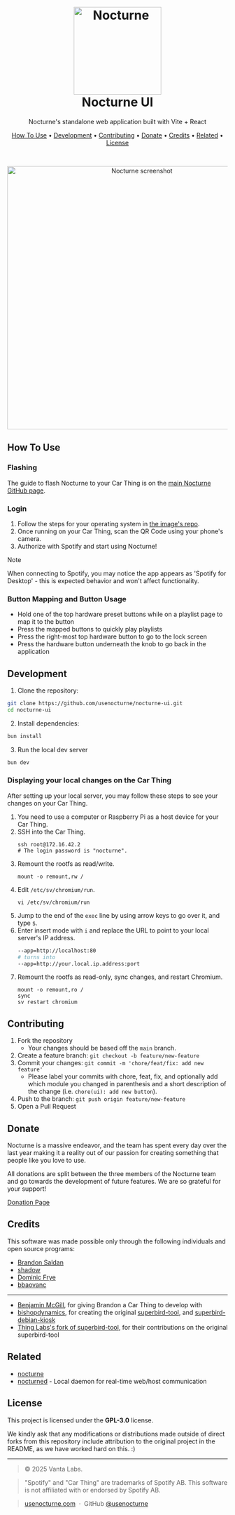 <h1 align="center">
  <br>
  <img src="https://usenocturne.com/images/logo.png" alt="Nocturne" width="200">
  <br>
  Nocturne UI
  <br>
</h1>

<p align="center">Nocturne's standalone web application built with Vite + React</p>

<p align="center">
  <a href="#how-to-use">How To Use</a> •
  <a href="#development">Development</a> •
  <a href="#contributing">Contributing</a> •
  <a href="#donate">Donate</a> •
  <a href="#credits">Credits</a> •
  <a href="#related">Related</a> •
  <a href="#license">License</a>
</p>

<br>

<p align="center"><img width=600 src="https://usenocturne.com/images/nocturne-2.png" alt="Nocturne screenshot"></p>

## How To Use

### Flashing

The guide to flash Nocturne to your Car Thing is on the [main Nocturne GitHub page](https://github.com/usenocturne/nocturne#flashing).

### Login

1. Follow the steps for your operating system in <a href="https://github.com/usenocturne/nocturne#setting-up-network">the image's repo</a>.
2. Once running on your Car Thing, scan the QR Code using your phone's camera.
3. Authorize with Spotify and start using Nocturne!

> [!NOTE]  
> When connecting to Spotify, you may notice the app appears as 'Spotify for Desktop' - this is expected behavior and won't affect functionality.

### Button Mapping and Button Usage

- Hold one of the top hardware preset buttons while on a playlist page to map it to the button
- Press the mapped buttons to quickly play playlists
- Press the right-most top hardware button to go to the lock screen
- Press the hardware button underneath the knob to go back in the application

## Development

1. Clone the repository:

```bash
git clone https://github.com/usenocturne/nocturne-ui.git
cd nocturne-ui
```

2. Install dependencies:

```bash
bun install
```

3. Run the local dev server

```bash
bun dev
```

### Displaying your local changes on the Car Thing

After setting up your local server, you may follow these steps to see your changes on your Car Thing.

1. You need to use a computer or Raspberry Pi as a host device for your Car Thing.
2. SSH into the Car Thing.
   ```
   ssh root@172.16.42.2
   # The login password is "nocturne".
   ```
3. Remount the rootfs as read/write.
   ```
   mount -o remount,rw /
   ```
4. Edit `/etc/sv/chromium/run`.
   ```
   vi /etc/sv/chromium/run
   ```
5. Jump to the end of the `exec` line by using arrow keys to go over it, and type `$`.
6. Enter insert mode with `i` and replace the URL to point to your local server's IP address.
   ```bash
   --app=http://localhost:80
   # turns into
   --app=http://your.local.ip.address:port
   ```
7. Remount the rootfs as read-only, sync changes, and restart Chromium.
   ```
   mount -o remount,ro /
   sync
   sv restart chromium
   ```

## Contributing

1. Fork the repository
   - Your changes should be based off the `main` branch.
2. Create a feature branch: `git checkout -b feature/new-feature`
3. Commit your changes: `git commit -m 'chore/feat/fix: add new feature'`
   - Please label your commits with chore, feat, fix, and optionally add which module you changed in parenthesis and a short description of the change (i.e. `chore(ui): add new button`).
4. Push to the branch: `git push origin feature/new-feature`
5. Open a Pull Request

## Donate

Nocturne is a massive endeavor, and the team has spent every day over the last year making it a reality out of our passion for creating something that people like you love to use.

All donations are split between the three members of the Nocturne team and go towards the development of future features. We are so grateful for your support!

[Donation Page](https://usenocturne.com/donate)

## Credits

This software was made possible only through the following individuals and open source programs:

- [Brandon Saldan](https://github.com/brandonsaldan)
- [shadow](https://github.com/68p)
- [Dominic Frye](https://github.com/itsnebulalol)
- [bbaovanc](https://github.com/bbaovanc)

<hr>

- [Benjamin McGill](https://www.linkedin.com/in/benjamin-mcgill/), for giving Brandon a Car Thing to develop with
- [bishopdynamics](https://github.com/bishopdynamics), for creating the original [superbird-tool](https://github.com/bishopdynamics/superbird-tool), and [superbird-debian-kiosk](https://github.com/bishopdynamics/superbird-debian-kiosk)
- [Thing Labs's fork of superbird-tool](https://github.com/thinglabsoss/superbird-tool), for their contributions on the original superbird-tool

## Related

- [nocturne](https://github.com/usenocturne/nocturne)
- [nocturned](https://github.com/usenocturne/nocturned) - Local daemon for real-time web/host communication

## License

This project is licensed under the **GPL-3.0** license.

We kindly ask that any modifications or distributions made outside of direct forks from this repository include attribution to the original project in the README, as we have worked hard on this. :)

---

> © 2025 Vanta Labs.

> "Spotify" and "Car Thing" are trademarks of Spotify AB. This software is not affiliated with or endorsed by Spotify AB.

> [usenocturne.com](https://usenocturne.com) &nbsp;&middot;&nbsp;
> GitHub [@usenocturne](https://github.com/usenocturne)
